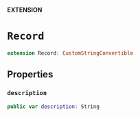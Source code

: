 **EXTENSION**

# `Record`
```swift
extension Record: CustomStringConvertible
```

## Properties
### `description`

```swift
public var description: String
```
